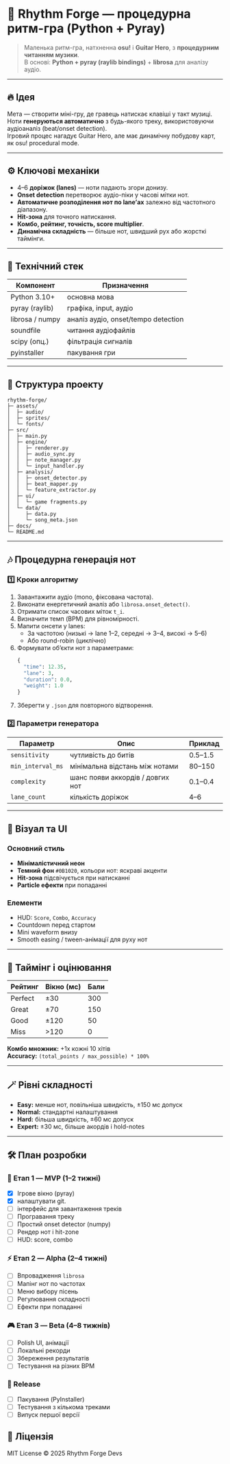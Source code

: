 # 🎵 Rhythm Forge — процедурна ритм-гра (Python + Pyray)

> Маленька ритм-гра, натхненна **osu!** і **Guitar Hero**, з **процедурним читанням музики**.  
> В основі: **Python + pyray (raylib bindings)** + **librosa** для аналізу аудіо.

---

## 🔥 Ідея
Мета — створити міні-гру, де гравець натискає клавіші у такт музиці.  
Ноти **генеруються автоматично** з будь-якого треку, використовуючи аудіоаналіз (beat/onset detection).  
Ігровий процес нагадує Guitar Hero, але має динамічну побудову карт, як osu! procedural mode.

---

## ⚙️ Ключові механіки
- 4–6 **доріжок (lanes)** — ноти падають згори донизу.
- **Onset detection** перетворює аудіо-піки у часові мітки нот.
- **Автоматичне розподілення нот по lane’ах** залежно від частотного діапазону.
- **Hit-зона** для точного натискання.
- **Комбо, рейтинг, точність, score multiplier**.
- **Динамічна складність** — більше нот, швидший рух або жорсткі таймінги.

---

## 🧠 Технічний стек
| Компонент | Призначення |
|------------|--------------|
| Python 3.10+ | основна мова |
| pyray (raylib) | графіка, input, аудіо |
| librosa / numpy | аналіз аудіо, onset/tempo detection |
| soundfile | читання аудіофайлів |
| scipy (опц.) | фільтрація сигналів |
| pyinstaller | пакування гри |

---

## 🧩 Структура проекту
```
rhythm-forge/
├─ assets/
│  ├─ audio/
│  ├─ sprites/
│  └─ fonts/
├─ src/
│  ├─ main.py
│  ├─ engine/
│  │  ├─ renderer.py
│  │  ├─ audio_sync.py
│  │  ├─ note_manager.py
│  │  └─ input_handler.py
│  ├─ analysis/
│  │  ├─ onset_detector.py
│  │  ├─ beat_mapper.py
│  │  └─ feature_extractor.py
│  ├─ ui/
│  │  └─ game fragments.py
│  └─ data/
│     ├─ data.py
│     └─ song_meta.json
├─ docs/
└─ README.md
```

---

## 🎶 Процедурна генерація нот

### 1️⃣ Кроки алгоритму
1. Завантажити аудіо (mono, фіксована частота).
2. Виконати енергетичний аналіз або `librosa.onset_detect()`.
3. Отримати список часових міток `t_i`.
4. Визначити темп (BPM) для рівномірності.
5. Мапити онсети у lanes:
   - За частотою (низькі → lane 1–2, середні → 3–4, високі → 5–6)
   - Або round-robin (циклічно)
6. Формувати об’єкти нот з параметрами:
   ```python
   {
     "time": 12.35,
     "lane": 3,
     "duration": 0.0,
     "weight": 1.0
   }
   ```
7. Зберегти у `.json` для повторного відтворення.

### 2️⃣ Параметри генератора
| Параметр | Опис | Приклад |
|-----------|------|----------|
| `sensitivity` | чутливість до битів | 0.5–1.5 |
| `min_interval_ms` | мінімальна відстань між нотами | 80–150 |
| `complexity` | шанс появи аккордів / довгих нот | 0.1–0.4 |
| `lane_count` | кількість доріжок | 4–6 |

---

## 🎨 Візуал та UI

### Основний стиль
- **Мінімалістичний неон**  
- **Темний фон** `#0B1020`, кольори нот: яскраві акценти  
- **Hit-зона** підсвічується при натисканні  
- **Particle ефекти** при попаданні  

### Елементи
- HUD: `Score`, `Combo`, `Accuracy`
- Countdown перед стартом
- Mini waveform внизу
- Smooth easing / tween-анімації для руху нот

---

## 🎯 Таймінг і оцінювання

| Рейтинг | Вікно (мс) | Бали |
|----------|-------------|------|
| Perfect | ±30 | 300 |
| Great | ±70 | 150 |
| Good | ±120 | 50 |
| Miss | >120 | 0 |

**Комбо множник:** +1x кожні 10 хітів  
**Accuracy:** `(total_points / max_possible) * 100%`

---

## 🪄 Рівні складності
- **Easy:** менше нот, повільніша швидкість, ±150 мс допуск
- **Normal:** стандартні налаштування
- **Hard:** більша швидкість, ±60 мс допуск
- **Expert:** ±30 мс, більше акордів і hold-notes

---

## 🛠️ План розробки

### 🧩 Етап 1 — MVP (1–2 тижні)
- [X] Ігрове вікно (pyray)
- [X] налаштувати git.
- [ ] інтерфейс для завантаження треків
- [ ] Програвання треку
- [ ] Простий onset detector (numpy)
- [ ] Рендер нот і hit-zone
- [ ] HUD: score, combo

### ⚡ Етап 2 — Alpha (2–4 тижні)
- [ ] Впровадження `librosa`
- [ ] Мапінг нот по частотах
- [ ] Меню вибору пісень
-  [ ] Регулювання складності
- [ ] Ефекти при попаданні

### 🎮 Етап 3 — Beta (4–8 тижнів)
- [ ] Polish UI, анімації
- [ ] Локальні рекорди
- [ ] Збереження результатів
- [ ] Тестування на різних BPM

### 🚀 Release
- [ ] Пакування (PyInstaller)
- [ ] Тестування з кількома треками
- [ ] Випуск першої версії

## 📜 Ліцензія
MIT License © 2025 Rhythm Forge Devs
